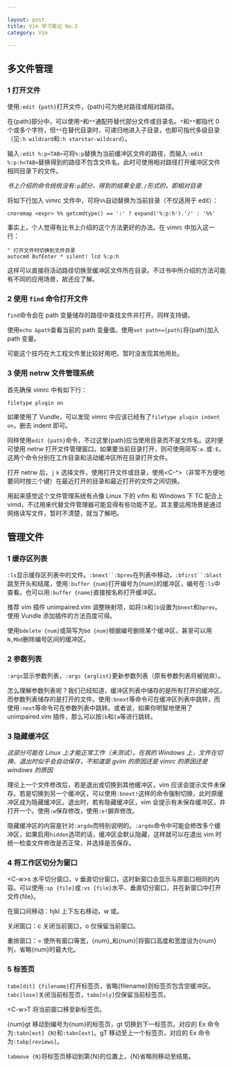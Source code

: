 ```yaml
---

layout: post
title: Vim 学习笔记 No.3
category: Vim

---
```


## 多文件管理

### 1 打开文件
使用`:edit {path}`打开文件，{path}可为绝对路径或相对路径。

在{path}部分中，可以使用`*`和`**`通配符替代部分文件或目录名。`*`和`**`都指代 0 个或多个字符，但`**`在替代目录时，可递归地进入子目录，也即可指代多级目录（见`:h wildcard`和`:h starstar-wildcard`）。

输入`:edit %:p<TAB>`可将`%:p`替换为当前缓冲区文件的路径，而输入`:edit %:p:h<TAB>`替换得到的路径不包含文件名。此时可使用相对路径打开缓冲区文件相同目录下的文件。
<!--description-->
*书上介绍的命令统统没有`:p`部分，得到的结果全是`./`形式的，即相对目录*

将如下行加入 vimrc 文件中，可将`%%`自动替换为当前目录（不仅适用于 edit）：

    cnoremap <expr> %% getcmdtype() == ':' ? expand('%:p:h').'/' : '%%'

事实上，个人觉得有比书上介绍的这个方法更好的办法。在 vimrc 中加入这一行：

    " 打开文件时切换到文件目录
    autocmd BufEnter * silent! lcd %:p:h

这样可以直接将活动路径切换至缓冲区文件所在目录。不过书中所介绍的方法可能有不同的应用场景，故还应了解。

### 2 使用 `find` 命令打开文件
`find`命令会在 path 变量储存的路径中查找文件并打开。同样支持<TAB>键。

使用`echo &path`查看当前的 path 变量值。使用`set path+={path}`将{path}加入 path 变量。

可能这个技巧在大工程文件里比较好用吧，暂时没发现其他用处。

### 3 使用 netrw 文件管理系统
首先确保 vimrc 中有如下行：

    filetype plugin on

如果使用了 Vundle，可以发现 vimrc 中应该已经有了`filetype plugin indent on`，删去 indent 即可。

同样使用`edit {path}`命令，不过这里{path}应当使用目录而不是文件名。这时便可使用 netrw 打开文件管理窗口。如果要当前目录打开，则可使用简写`:e.`或`:E`，这两个命令分别在工作目录和活动缓冲区所在目录打开文件。

打开 netrw 后，`j` `k` 选择文件，使用<CR>打开文件或目录，使用<C-^>（非常不方便地要同时按三个键）在最近打开的目录和最近打开的文件之间切换。

用起来感觉这个文件管理系统有点像 Linux 下的 vifm 和 Windows 下 TC 配合上 vimd，不过用来代替文件管理器可能显得有些功能不足。其主要运用场景是通过网络读写文件，暂时不清楚，就当了解吧。

## 管理文件

### 1 缓存区列表
`:ls`显示缓存区列表中的文件。`:bnext``:bprev`在列表中移动，`:bfirst``:blast`跳至开头和结尾，使用`:buffer {num}`打开编号为{num}的缓冲区，编号在`:ls`中查看。也可以用`:buffer {name}`直接按名称打开缓冲区。

推荐 vim 插件 unimpaired.vim 调整映射项，如将`[b`和`]b`设置为`bnext`和`bprev`。使用 Vundle 添加插件的方法百度可得。

使用`bdelete {num}`或简写为`bd {num}`根据编号删除某个缓冲区，甚至可以用`N,Mbd`删除编号区间的缓冲区。

### 2 参数列表
`:args`显示参数列表，`:args {arglist}`更新参数列表（原有参数列表将被抛弃）。

怎么理解参数列表呢？我们已经知道，缓冲区列表中储存的是所有打开的缓冲区，而参数列表储存的是打开的文件。使用`:bnext`等命令可在缓冲区列表中跳转，而使用`:next`等命令可在参数列表中跳转。或者说，如果你明智地使用了 unimpaired.vim 插件，那么可以按`[b`和`[a`等进行跳转。

### 3 隐藏缓冲区
*这部分可能在 Linux 上才能正常工作（未测试）。在我的 Windows 上，文件在切换、退出时似乎会自动保存，不知道是 gvim 的原因还是 vimrc 的原因还是 windows 的原因*

理论上一个文件修改后，若是退出或切换到其他缓冲区，vim 应该会提示文件未保存。若是切换到另一个缓冲区，可以使用`:bnext!`这样的命令强制切换，此时原缓冲区成为隐藏缓冲区。退出时，若有隐藏缓冲区，vim 会提示有未保存缓冲区，并打开一个。使用`:w`保存修改，使用`:e!`摒弃修改。

隐藏缓冲区的内容是针对`:argdo`而特别说明的。`:argdo`命令中可能会修改多个缓冲区，如果启用`hidden`选项的话，缓冲区会默认隐藏，这样就可以在退出 vim 时统一检查文件修改是否正常，并选择是否保存。

### 4 将工作区切分为窗口

\<C-w>s 水平切分窗口，<C-w>v 垂直切分窗口，这时新窗口会显示与原窗口相同的内容。可以使用`:sp {file}`或`:vs {file}`水平、垂直切分窗口，并在新窗口中打开文件{file}。

在窗口间移动：<C-w>hjkl 上下左右移动，<C-w>w 或<C-w><C-w>。

关闭窗口：<C-w>c 关闭当前窗口，<C-w>o 仅保留当前窗口。

重排窗口：<C-w>= 使所有窗口等宽，{num}<C-w>\_和{num}<C-w>|将窗口高度和宽度设为{num}列，省略{num}时最大化。

### 5 标签页
`tabe[dit] {filename}`打开标签页，省略{filename}则标签页包含空缓冲区。`tabc[lose]`关闭当前标签页，`tabo[nly]`仅保留当前标签页。

\<C-w>T 将当前窗口移至新标签页。

{num}gt 移动到编号为{num}的标签页，gt 切换到下一标签页。对应的 Ex 命令为`:tabn[ext] {N}`和`:tabn[ext]`。gT 移动至上一个标签页，对应的 Ex 命令为`:tabp[reviews]`。

`tabmove {N}`将标签页移动到第{N}的位置上，{N}省略则移动至结尾。
